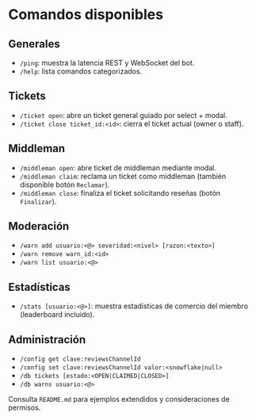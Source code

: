 # Comandos disponibles

## Generales
- `/ping`: muestra la latencia REST y WebSocket del bot.
- `/help`: lista comandos categorizados.

## Tickets
- `/ticket open`: abre un ticket general guiado por select + modal.
- `/ticket close ticket_id:<id>`: cierra el ticket actual (owner o staff).

## Middleman
- `/middleman open`: abre ticket de middleman mediante modal.
- `/middleman claim`: reclama un ticket como middleman (también disponible botón `Reclamar`).
- `/middleman close`: finaliza el ticket solicitando reseñas (botón `Finalizar`).

## Moderación
- `/warn add usuario:<@> severidad:<nivel> [razon:<texto>]`
- `/warn remove warn_id:<id>`
- `/warn list usuario:<@>`

## Estadísticas
- `/stats [usuario:<@>]`: muestra estadísticas de comercio del miembro (leaderboard incluido).

## Administración
- `/config get clave:reviewsChannelId`
- `/config set clave:reviewsChannelId valor:<snowflake|null>`
- `/db tickets [estado:<OPEN|CLAIMED|CLOSED>]`
- `/db warns usuario:<@>`

Consulta `README.md` para ejemplos extendidos y consideraciones de permisos.
